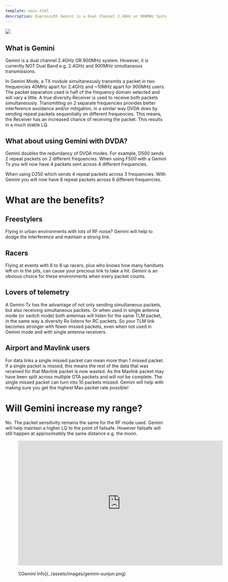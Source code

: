 ```yaml
---
template: main.html
description: ExpressLRS Gemini is a Dual Channel 2.4GHz or 900MHz System. Gemini is not Dual Band.
---
```


<img src="https://raw.githubusercontent.com/ExpressLRS/ExpressLRS-Hardware/master/img/software.png">

## What is Gemini

Gemini is a dual channel 2.4GHz OR 900MHz system. However, it is currently NOT Dual Band e.g. 2.4GHz and 900MHz simultaneous transmissions.

In Gemini Mode, a TX module simultaneously transmits a packet in two frequencies 40MHz apart for 2.4GHz and ~10MHz apart for 900MHz users.  The packet separation used is half of the frequency domain selected and will vary a little. A true diversity Receiver is used to receive both packets simultaneously. Transmitting on 2 separate frequencies provides better interference avoidance and/or mitigation, in a similar way DVDA does by sending repeat packets sequentially on different frequencies. This means, the Receiver has an increased chance of receiving the packet. This results in a much stable LQ.

## What about using Gemini with DVDA?

Gemini doubles the redundancy of DVDA modes.  For example, D500 sends 2 repeat packets on 2 different frequencies. When using F500 with a Gemini Tx you will now have 4 packets sent across 4 different frequencies.

When using D250 which sends 4 repeat packets across 3 frequencies.  With Gemini you will now have 8 repeat packets across 6 different frequencies.

# What are the benefits?

## Freestylers

Flying in urban environments with lots of RF noise? Gemini will help to dodge the interference and maintain a strong link.

## Racers

Flying at events with 6 to 8 up racers, plus who knows how many handsets left on in the pits, can cause your precious link to take a hit.  Gemini is an obvious choice for these environments when every packet counts.

## Lovers of telemetry

A Gemini Tx has the advantage of not only sending simultaneous packets, but also receiving simultaneous packets.  Or when used in single antenna mode (or switch mode) both antennas will listen for the same TLM packet, in the same way a diversity Rx listens for RC packets.  So your TLM link becomes stronger with fewer missed packets, even when not used in Gemini mode and with single antenna receivers.

## Airport and Mavlink users

For data links a single missed packet can mean more than 1 missed packet. If a single packet is missed, this means the rest of the data that was received for that Mavlink packet is now wasted. As the Mavlink packet may have been split across multiple OTA packets and will not be complete. The single missed packet can turn into 10 packets missed. Gemini will help with making sure you get the highest Mav packet rate possible!

# Will Gemini increase my range?

No. The packet sensitivity remains the same for the RF mode used.  Gemini will help maintain a higher LQ to the point of failsafe.  However failsafe will still happen at approximately the same distance e.g. the moon.

<figure markdown>
<iframe width="640" height="390" src="https://www.youtube.com/embed/VcC50cX3a7E?si=qao7AO_M5Ykbn2jI" title="YouTube video player" frameborder="0" allow="accelerometer; autoplay; clipboard-write; encrypted-media; gyroscope; picture-in-picture; web-share" allowfullscreen></iframe>
</figure>

<figure markdown>
![Gemini Info](../assets/images/gemini-sunjun.png)
</figure>
